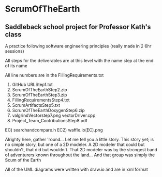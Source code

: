 # ScrumOfTheEarth

## Saddleback school project for Professor Kath's class

A practice following software engineering principles (really made in 2 6hr sessions)

All steps for the deliverables are at this level with the name step at the end of its name

All line numbers are in the FillingRequirements.txt

1) GitHub URLStep1.txt
2) ScrumOfTheEarthStep2.zip
3) ScrumOfTheEarthStep3.zip
4) FillingRequirementsStep4.txt
5) ScrumArtifactsStep5.txt
6) ScrumOfTheEarthDoxygenStep6.zip
7) valgrindVectorstep7.png vectorDriver.cpp
8) Project_Team_ContributionsStep8.pdf

EC) searchandcompare.h
EC2) waffle.io(EC).png

Alrighty here, gather 'round... Let me tell you a little story. This story yet; is no simple story, but one of a 2D modeler. A 2D modeler that could but shouldn't, that did but wouldn't. That 2D modeler was by the strongest band of adventurers known throughout the land... And that group was simply the Scum of the Earth

All of the UML diagrams were written with draw.io and are in xml format
